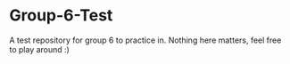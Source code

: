 # Group-6-Test
A test repository for group 6 to practice in. Nothing here matters, feel free to play around :) 

